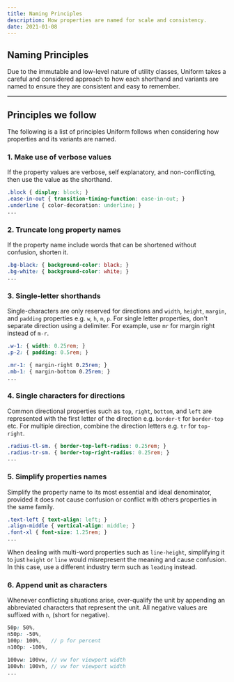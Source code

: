 ```yaml
---
title: Naming Principles
description: How properties are named for scale and consistency.
date: 2021-01-08
---
```


## Naming Principles

Due to the immutable and low-level nature of utility classes, Uniform takes a careful and considered approach to how each shorthand and variants are named to ensure they are consistent and easy to remember.

---

## Principles we follow

The following is a list of principles Uniform follows when considering how properties and its variants are named.

### 1. Make use of verbose values

If the property values are verbose, self explanatory, and non-conflicting, then use the value as the shorthand.

```scss
.block { display: block; }
.ease-in-out { transition-timing-function: ease-in-out; }
.underline { color-decoration: underline; }
...
```

### 2. Truncate long property names

If the property name include words that can be shortened without confusion, shorten it.

```scss
.bg-black: { background-color: black; }
.bg-white: { background-color: white; }
...
```

### 3. Single-letter shorthands

Single-characters are only reserved for directions and `width`, `height`, `margin`, and `padding` properties e.g. `w`, `h`, `m`, `p`. For single letter properties, don't separate direction using a delimiter. For example, use `mr` for margin right instead of `m-r`.

```scss
.w-1: { width: 0.25rem; }
.p-2: { padding: 0.5rem; }

.mr-1: { margin-right 0.25rem; }
.mb-1: { margin-bottom 0.25rem; }
...
```

### 4. Single characters for directions

Common directional properties such as `top`, `right`, `bottom`, and `left` are represented with the first letter of the direction e.g. `border-t` for `border-top` etc. For multiple direction, combine the direction letters e.g. `tr` for `top-right`.

```scss
.radius-tl-sm. { border-top-left-radius: 0.25rem; }
.radius-tr-sm. { border-top-right-radius: 0.25rem; }
...
```

### 5. Simplify properties names

Simplify the property name to its most essential and ideal denominator, provided it does not cause confusion or conflict with others properties in the same family.

```scss
.text-left { text-align: left; }
.align-middle { vertical-align: middle; }
.font-xl { font-size: 1.25rem; }
...
```

When dealing with multi-word properties such as `line-height`, simplifying it to just `height` or `line` would misrepresent the meaning and cause confusion. In this case, use a different industry term such as `leading` instead.

### 6. Append unit as characters

Whenever conflicting situations arise, over-qualify the unit by appending an abbreviated characters that represent the unit. All negative values are suffixed with `n`, (short for negative).

```scss
50p: 50%,
n50p: -50%,
100p: 100%,   // p for percent
n100p: -100%,

100vw: 100vw, // vw for viewport width
100vh: 100vh, // vw for viewport width
...
```